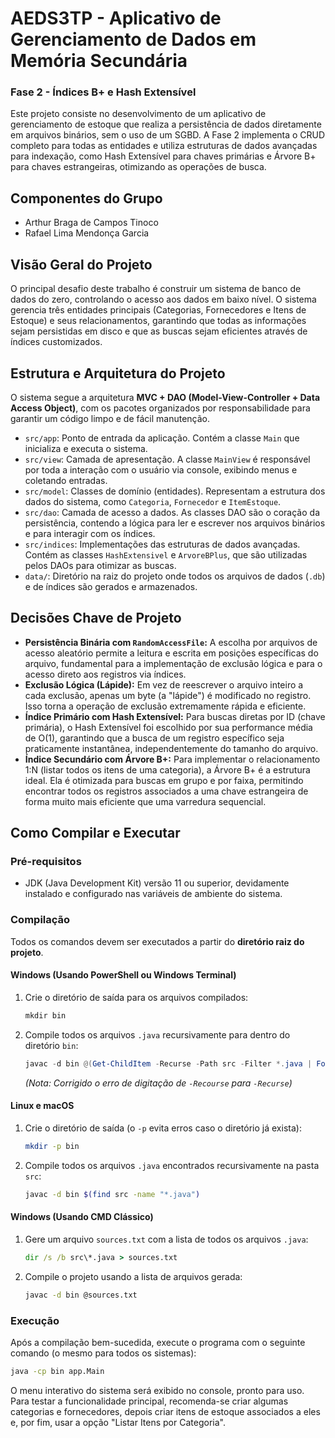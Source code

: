 # AEDS3TP - Aplicativo de Gerenciamento de Dados em Memória Secundária

### Fase 2 - Índices B+ e Hash Extensível

Este projeto consiste no desenvolvimento de um aplicativo de gerenciamento de estoque que realiza a persistência de dados diretamente em arquivos binários, sem o uso de um SGBD. A Fase 2 implementa o CRUD completo para todas as entidades e utiliza estruturas de dados avançadas para indexação, como Hash Extensível para chaves primárias e Árvore B+ para chaves estrangeiras, otimizando as operações de busca.

## Componentes do Grupo

  * Arthur Braga de Campos Tinoco
  * Rafael Lima Mendonça Garcia

## Visão Geral do Projeto

O principal desafio deste trabalho é construir um sistema de banco de dados do zero, controlando o acesso aos dados em baixo nível. O sistema gerencia três entidades principais (Categorias, Fornecedores e Itens de Estoque) e seus relacionamentos, garantindo que todas as informações sejam persistidas em disco e que as buscas sejam eficientes através de índices customizados.

## Estrutura e Arquitetura do Projeto

O sistema segue a arquitetura **MVC + DAO (Model-View-Controller + Data Access Object)**, com os pacotes organizados por responsabilidade para garantir um código limpo e de fácil manutenção.

  * `src/app`: Ponto de entrada da aplicação. Contém a classe `Main` que inicializa e executa o sistema.
  * `src/view`: Camada de apresentação. A classe `MainView` é responsável por toda a interação com o usuário via console, exibindo menus e coletando entradas.
  * `src/model`: Classes de domínio (entidades). Representam a estrutura dos dados do sistema, como `Categoria`, `Fornecedor` e `ItemEstoque`.
  * `src/dao`: Camada de acesso a dados. As classes DAO são o coração da persistência, contendo a lógica para ler e escrever nos arquivos binários e para interagir com os índices.
  * `src/indices`: Implementações das estruturas de dados avançadas. Contém as classes `HashExtensivel` e `ArvoreBPlus`, que são utilizadas pelos DAOs para otimizar as buscas.
  * `data/`: Diretório na raiz do projeto onde todos os arquivos de dados (`.db`) e de índices são gerados e armazenados.

## Decisões Chave de Projeto

  * **Persistência Binária com `RandomAccessFile`:** A escolha por arquivos de acesso aleatório permite a leitura e escrita em posições específicas do arquivo, fundamental para a implementação de exclusão lógica e para o acesso direto aos registros via índices.
  * **Exclusão Lógica (Lápide):** Em vez de reescrever o arquivo inteiro a cada exclusão, apenas um byte (a "lápide") é modificado no registro. Isso torna a operação de exclusão extremamente rápida e eficiente.
  * **Índice Primário com Hash Extensível:** Para buscas diretas por ID (chave primária), o Hash Extensível foi escolhido por sua performance média de O(1), garantindo que a busca de um registro específico seja praticamente instantânea, independentemente do tamanho do arquivo.
  * **Índice Secundário com Árvore B+:** Para implementar o relacionamento 1:N (listar todos os itens de uma categoria), a Árvore B+ é a estrutura ideal. Ela é otimizada para buscas em grupo e por faixa, permitindo encontrar todos os registros associados a uma chave estrangeira de forma muito mais eficiente que uma varredura sequencial.

## Como Compilar e Executar

### Pré-requisitos

  * JDK (Java Development Kit) versão 11 ou superior, devidamente instalado e configurado nas variáveis de ambiente do sistema.

### Compilação

Todos os comandos devem ser executados a partir do **diretório raiz do projeto**.

#### Windows (Usando PowerShell ou Windows Terminal)

1.  Crie o diretório de saída para os arquivos compilados:
    ```powershell
    mkdir bin
    ```
2.  Compile todos os arquivos `.java` recursivamente para dentro do diretório `bin`:
    ```powershell
    javac -d bin @(Get-ChildItem -Recurse -Path src -Filter *.java | ForEach-Object { $_.FullName })
    ```
    *(Nota: Corrigido o erro de digitação de `-Recourse` para `-Recurse`)*

#### Linux e macOS

1.  Crie o diretório de saída (o `-p` evita erros caso o diretório já exista):
    ```bash
    mkdir -p bin
    ```
2.  Compile todos os arquivos `.java` encontrados recursivamente na pasta `src`:
    ```bash
    javac -d bin $(find src -name "*.java")
    ```

#### Windows (Usando CMD Clássico)

1.  Gere um arquivo `sources.txt` com a lista de todos os arquivos `.java`:
    ```cmd
    dir /s /b src\*.java > sources.txt
    ```
2.  Compile o projeto usando a lista de arquivos gerada:
    ```cmd
    javac -d bin @sources.txt
    ```

### Execução

Após a compilação bem-sucedida, execute o programa com o seguinte comando (o mesmo para todos os sistemas):

```bash
java -cp bin app.Main
```

O menu interativo do sistema será exibido no console, pronto para uso. Para testar a funcionalidade principal, recomenda-se criar algumas categorias e fornecedores, depois criar itens de estoque associados a eles e, por fim, usar a opção "Listar Itens por Categoria".
